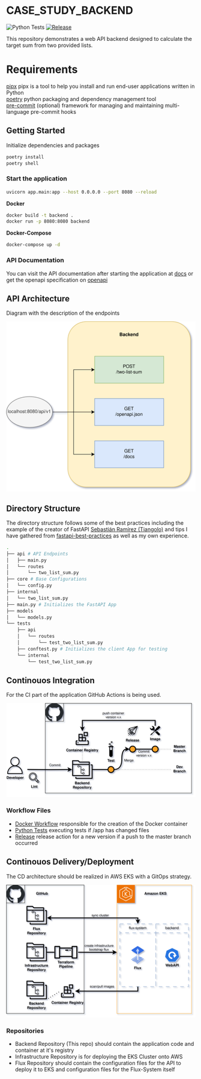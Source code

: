 # CASE_STUDY_BACKEND



![Python Tests](https://github.com/AlbertHahn/case_study_backend/actions/workflows/test.yml/badge.svg)
[![Release](https://github.com/AlbertHahn/case_study_backend/actions/workflows/release-please.yml/badge.svg)](https://github.com/AlbertHahn/case_study_backend/actions/workflows/release-please.yml)

This repository demonstrates a web API backend designed to calculate the target sum from two provided lists.

# Requirements

[pipx](https://github.com/pypa/pipx) pipx is a tool to help you install and run end-user applications written in Python \
[poetry](https://python-poetry.org/docs/) python packaging and dependency management tool \
[pre-commit](https://pre-commit.com/) (optional) framework for managing and maintaining multi-language pre-commit hooks

## Getting Started

Initialize dependencies and packages

```bash
poetry install
poetry shell
```

### Start the application

```bash
uvicorn app.main:app --host 0.0.0.0 --port 8080 --reload
```

__Docker__

```bash
docker build -t backend .
docker run -p 8080:8080 backend
```

__Docker-Compose__

```bash
docker-compose up -d
```

### API Documentation

You can visit the API documentation after starting the application at [docs](http://localhost:8080/api/v1/docs) or get the openapi specification on [openapi](http://localhost:8080/api/v1/openapi.json)

## API Architecture

Diagram with the description of the endpoints

![alt text](diagrams/API-Endpoints.drawio.png)


## Directory Structure

The directory structure follows some of the best practices including the example of the creator of FastAPI [Sebastián Ramírez (Tiangolo)](https://github.com/tiangolo/full-stack-fastapi-template/tree/master) and tips I have gathered from [fastapi-best-practices](https://github.com/zhanymkanov/fastapi-best-practices) as well as my own experience.

```bash
.
├── api # API Endpoints
│   ├── main.py
│   └── routes
│       └── two_list_sum.py
├── core # Base Configurations
│   └── config.py
├── internal
│   └── two_list_sum.py
├── main.py # Initializes the FastAPI App
├── models
│   └── models.py
└── tests
    ├── api
    │   └── routes
    │       └── test_two_list_sum.py
    ├── conftest.py # Initializes the client App for testing
    └── internal
        └── test_two_list_sum.py
```


## Continouos Integration

For the CI part of the application GitHub Actions is being used.

![alt text](diagrams/API-CI.drawio.png)

### Workflow Files

- [Docker Workflow](actions/workflows/image.yml) responsible for the creation of the Docker container
- [Python Tests](actions/workflows/test.yml) executing tests if /app has changed files
- [Release](actions/workflows/release-please.yml) release action for a new version if a push to the master branch occurred

## Continouos Delivery/Deployment

The CD architecture should be realized in AWS EKS with a GitOps strategy.

![alt text](diagrams/API-CD.drawio.png)

### Repositories

- Backend Repository (This repo) should contain the application code and container at it's registry
- Infrastructure Repository is for deploying the EKS Cluster onto AWS
- Flux Repository should contain the configuration files for the API to deploy it to EKS and configuration files for the Flux-System itself
